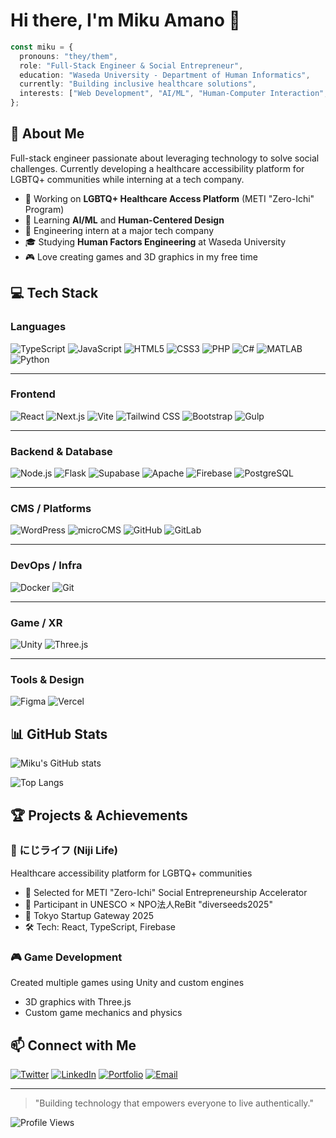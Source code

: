 # Hi there, I'm Miku Amano 👋

```typescript
const miku = {
  pronouns: "they/them",
  role: "Full-Stack Engineer & Social Entrepreneur",
  education: "Waseda University - Department of Human Informatics",
  currently: "Building inclusive healthcare solutions",
  interests: ["Web Development", "AI/ML", "Human-Computer Interaction", "Social Impact"]
};
```

## 🚀 About Me

Full-stack engineer passionate about leveraging technology to solve social challenges. Currently developing a healthcare accessibility platform for LGBTQ+ communities while interning at a tech company.

- 🔭 Working on **LGBTQ+ Healthcare Access Platform** (METI "Zero-Ichi" Program)
- 🌱 Learning **AI/ML** and **Human-Centered Design**
- 💼 Engineering intern at a major tech company
- 🎓 Studying **Human Factors Engineering** at Waseda University
- 🎮 Love creating games and 3D graphics in my free time

## 💻 Tech Stack

### Languages
![TypeScript](https://img.shields.io/badge/-TypeScript-3178C6?style=flat-square&logo=typescript&logoColor=white)
![JavaScript](https://img.shields.io/badge/-JavaScript-F7DF1E?style=flat-square&logo=javascript&logoColor=black)
![HTML5](https://img.shields.io/badge/-HTML5-E34F26?style=flat-square&logo=html5&logoColor=white)
![CSS3](https://img.shields.io/badge/-CSS3-1572B6?style=flat-square&logo=css3&logoColor=white)
![PHP](https://img.shields.io/badge/-PHP-777BB4?style=flat-square&logo=php&logoColor=white)
![C#](https://img.shields.io/badge/-C%23-239120?style=flat-square&logo=c-sharp&logoColor=white)
![MATLAB](https://img.shields.io/badge/-MATLAB-0076A8?style=flat-square&logo=mathworks&logoColor=white)
![Python](https://img.shields.io/badge/-Python-3776AB?style=flat-square&logo=python&logoColor=white)

---

### Frontend
![React](https://img.shields.io/badge/-React-61DAFB?style=flat-square&logo=react&logoColor=black)
![Next.js](https://img.shields.io/badge/-Next.js-000000?style=flat-square&logo=nextdotjs&logoColor=white)
![Vite](https://img.shields.io/badge/-Vite-646CFF?style=flat-square&logo=vite&logoColor=white)
![Tailwind CSS](https://img.shields.io/badge/-Tailwind_CSS-06B6D4?style=flat-square&logo=tailwind-css&logoColor=white)
![Bootstrap](https://img.shields.io/badge/-Bootstrap-7952B3?style=flat-square&logo=bootstrap&logoColor=white)
![Gulp](https://img.shields.io/badge/-Gulp-CF4647?style=flat-square&logo=gulp&logoColor=white)

---

### Backend & Database
![Node.js](https://img.shields.io/badge/-Node.js-339933?style=flat-square&logo=node.js&logoColor=white)
![Flask](https://img.shields.io/badge/-Flask-000000?style=flat-square&logo=flask&logoColor=white)
![Supabase](https://img.shields.io/badge/-Supabase-3FCF8E?style=flat-square&logo=supabase&logoColor=white)
![Apache](https://img.shields.io/badge/-Apache-D22128?style=flat-square&logo=apache&logoColor=white)
![Firebase](https://img.shields.io/badge/-Firebase-FFCA28?style=flat-square&logo=firebase&logoColor=black)
![PostgreSQL](https://img.shields.io/badge/-PostgreSQL-4169E1?style=flat-square&logo=postgresql&logoColor=white)

---

### CMS / Platforms
![WordPress](https://img.shields.io/badge/-WordPress-21759B?style=flat-square&logo=wordpress&logoColor=white)
![microCMS](https://img.shields.io/badge/-microCMS-FF6600?style=flat-square&logo=microcms&logoColor=white)
![GitHub](https://img.shields.io/badge/-GitHub-181717?style=flat-square&logo=github&logoColor=white)
![GitLab](https://img.shields.io/badge/-GitLab-FC6D26?style=flat-square&logo=gitlab&logoColor=white)

---

### DevOps / Infra
![Docker](https://img.shields.io/badge/-Docker-2496ED?style=flat-square&logo=docker&logoColor=white)
![Git](https://img.shields.io/badge/-Git-F05032?style=flat-square&logo=git&logoColor=white)

---

### Game / XR
![Unity](https://img.shields.io/badge/-Unity-000000?style=flat-square&logo=unity&logoColor=white)
![Three.js](https://img.shields.io/badge/-Three.js-000000?style=flat-square&logo=three.js&logoColor=white)

---

### Tools & Design
![Figma](https://img.shields.io/badge/-Figma-F24E1E?style=flat-square&logo=figma&logoColor=white)
![Vercel](https://img.shields.io/badge/-Vercel-000000?style=flat-square&logo=vercel&logoColor=white)

## 📊 GitHub Stats

![Miku's GitHub stats](https://github-readme-stats.vercel.app/api?username=Rikublender3d&show_icons=true&theme=radical)

![Top Langs](https://github-readme-stats.vercel.app/api/top-langs/?username=Rikublender3d&layout=compact&theme=radical)

## 🏆 Projects & Achievements

### 🌈 にじライフ (Niji Life)
Healthcare accessibility platform for LGBTQ+ communities
- 📌 Selected for METI "Zero-Ichi" Social Entrepreneurship Accelerator
- 📌 Participant in UNESCO × NPO法人ReBit "diverseeds2025"
- 📌 Tokyo Startup Gateway 2025
- 🛠️ Tech: React, TypeScript, Firebase

### 🎮 Game Development
Created multiple games using Unity and custom engines
- 3D graphics with Three.js
- Custom game mechanics and physics

## 📫 Connect with Me

[![Twitter](https://img.shields.io/badge/-Twitter-1DA1F2?style=flat-square&logo=twitter&logoColor=white)](https://twitter.com/mikublender3d)
[![LinkedIn](https://img.shields.io/badge/-LinkedIn-0A66C2?style=flat-square&logo=linkedin&logoColor=white)](https://jp.linkedin.com/in/%E5%AE%9F%E6%9D%A5-%E5%A4%A9%E9%87%8E-11b581378)
[![Portfolio](https://img.shields.io/badge/-Portfolio-000000?style=flat-square&logo=vercel&logoColor=white)](https://mydevlab.tech/)
[![Email](https://img.shields.io/badge/-Email-EA4335?style=flat-square&logo=gmail&logoColor=white)](mikublender3d@gmail.com)

---

> "Building technology that empowers everyone to live authentically."

![Profile Views](https://komarev.com/ghpvc/?username=Rikublender3d&color=blueviolet)
